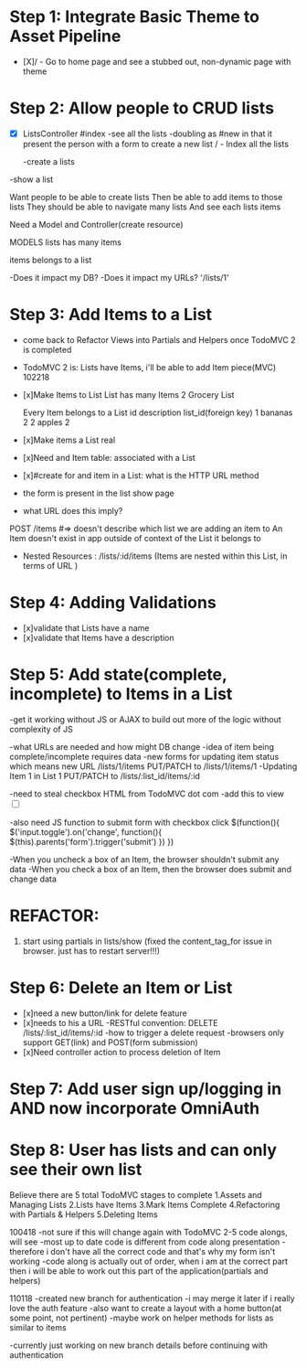 # Step 1: Integrate Basic Theme to Asset Pipeline

- [X]/ - Go to home page and see a stubbed out, non-dynamic page with theme

# Step 2: Allow people to CRUD lists

- [x] ListsController
  #index
  -see all the lists
  -doubling as #new in that it present the person with a form to create a new list
  / - Index all the lists

  -create a lists

-show a list

Want people to be able to create lists
Then be able to add items to those lists
They should be able to navigate many lists
And see each lists items

Need a Model and Controller(create resource)

MODELS
lists
  has many items

items
  belongs to a list


-Does it impact my DB?
-Does it impact my URLs? '/lists/1'

# Step 3: Add Items to a List
- come back to Refactor Views into Partials and Helpers once TodoMVC 2 is completed
- TodoMVC 2 is: Lists have Items, i'll be able to add Item piece(MVC)
102218
- [x]Make Items to List
  List has many Items
  2   Grocery List

  Every Item belongs to a List
  id  description list_id(foreign key)
  1   bananas     2
  2   apples      2

- [x]Make items a List real
- [x]Need and Item table: associated with a List
- [x]#create for and item in a List: what is the HTTP URL method
- the form is present in the list show page
- what URL does this imply?

POST /items #=> doesn't describe which list we are adding an item to
An Item doesn't exist in app outside of context of the List it belongs to
- Nested Resources : /lists/:id/items (Items are nested within this List, in terms of URL )

# Step 4: Adding Validations
- [x]validate that Lists have a name
- [x]validate that Items have a description

# Step 5: Add state(complete, incomplete) to Items in a List
-get it working without JS or AJAX to build out more of the logic without complexity of JS

-what URLs are needed and how might DB change
-idea of item being complete/incomplete requires data
-new forms for updating item status which means new URL
/lists/1/items
  PUT/PATCH to /lists/1/items/1 -Updating Item 1 in List 1
  PUT/PATCH to /lists/:list_id/items/:id

-need to steal checkbox HTML from TodoMVC dot com
-add this to view
<input class="toggle" type="checkbox">

-also need JS function to submit form with checkbox click
$(function(){
  $('input.toggle').on('change', function(){
    $(this).parents('form').trigger('submit')
  })
})

-When you uncheck a box of an Item, the browser shouldn't submit any data
-When you check a box of an Item, then the browser does submit and change data

# REFACTOR:
  1. start using partials in lists/show
  (fixed the content_tag_for issue in browser. just has to restart server!!!)

# Step 6: Delete an Item or List
- [x]need a new button/link for delete feature
- [x]needs to his a URL
  -RESTful convention: DELETE /lists/:list_id/items/:id
  -how to trigger a delete request
  -browsers only support GET(link) and POST(form submission)
- [x]Need controller action to process deletion of Item

# Step 7: Add user sign up/logging in AND now incorporate OmniAuth


# Step 8: User has lists and can only see their own list


Believe there are 5 total TodoMVC stages to complete
1.Assets and Managing Lists
2.Lists have Items
3.Mark Items Complete
4.Refactoring with Partials & Helpers
5.Deleting Items


100418
-not sure if this will change again with TodoMVC 2-5 code alongs, will see
-most up to date code is different from code along presentation
-therefore i don't have all the correct code and that's why my form isn't working
-code along is actually out of order, when i am at the correct part then i will be able to work out this
 part of the application(partials and helpers)


110118
-created new branch for authentication
-i may merge it later if i really love the auth feature
-also want to create a layout with a home button(at some point, not pertinent)
-maybe work on helper methods for lists as similar to items

-currently just working on new branch details before continuing with authentication
